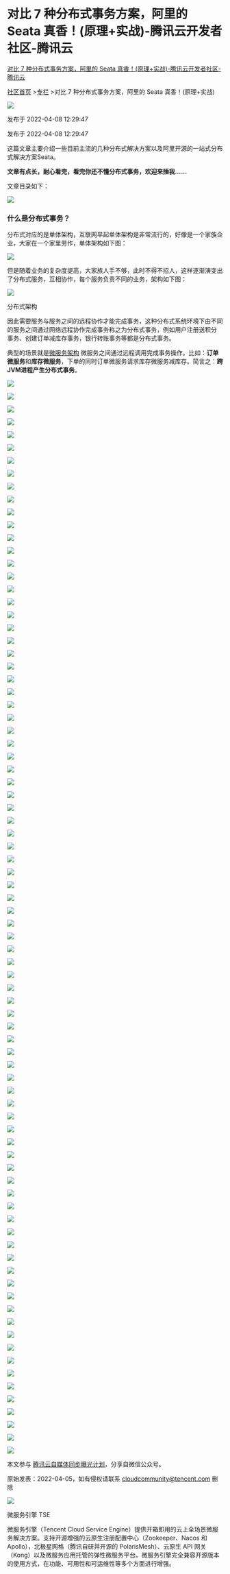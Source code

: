 # 对比 7 种分布式事务方案，阿里的 Seata 真香！(原理+实战)-腾讯云开发者社区-腾讯云
[对比 7 种分布式事务方案，阿里的 Seata 真香！(原理+实战)-腾讯云开发者社区-腾讯云](https://cloud.tencent.com/developer/article/1975104) 

 [社区首页](https://cloud.tencent.com/developer) >[专栏](https://cloud.tencent.com/developer/column) >对比 7 种分布式事务方案，阿里的 Seata 真香！(原理+实战)

![](https://ask.qcloudimg.com/avatar/1263954/r1y1ckb9xa.png)

发布于 2022-04-08 12:29:47

发布于 2022-04-08 12:29:47

这篇文章主要介绍一些目前主流的几种分布式解决方案以及阿里开源的一站式分布式解决方案Seata。

**文章有点长，耐心看完，看完你还不懂分布式事务，欢迎来捶我......**

文章目录如下：

![](https://ask.qcloudimg.com/http-save/yehe-1263954/e376136293cfeb86839c93c9c079ca09.png)

### **什么是分布式事务？**

分布式对应的是单体架构，互联网早起单体架构是非常流行的，好像是一个家族企业，大家在一个家里劳作，单体架构如下图：

![](https://ask.qcloudimg.com/http-save/yehe-1263954/ea1ece2ac77e1d5e938a8727255d2457.png)

但是随着业务的复杂度提高，大家族人手不够，此时不得不招人，这样逐渐演变出了分布式服务，互相协作，每个服务负责不同的业务，架构如下图：

![](https://ask.qcloudimg.com/http-save/yehe-1263954/76967186074612eb93bf0fff7d479a49.png)

分布式架构

因此需要服务与服务之间的远程协作才能完成事务，这种分布式系统环境下由不同的服务之间通过网络远程协作完成事务称之为分布式事务，例如用户注册送积分 事务、创建订单减库存事务，银行转账事务等都是分布式事务。

典型的场景就是[微服务架构](https://cloud.tencent.com/product/tse?from_column=20065&from=20065) 微服务之间通过远程调用完成事务操作。比如：**订单微服务**和**库存微服务**，下单的同时订单微服务请求库存微服务减库存。简言之：**跨JVM进程产生分布式事务**。

![](https://ask.qcloudimg.com/http-save/yehe-1263954/5c06ec69918b4b1c5b24935bd5ce4f71.png)

![](https://ask.qcloudimg.com/http-save/yehe-1263954/906a3c550a20e90638bd5af794197282.png)

![](https://ask.qcloudimg.com/http-save/yehe-1263954/c89ec442f02d4671eec7b6ebd79dde53.png)

![](https://ask.qcloudimg.com/http-save/yehe-1263954/9d82242c1f4137c4333f62c8ad947236.png)

![](https://ask.qcloudimg.com/http-save/yehe-1263954/58effe1e90bbe0e9ff0a9ad4db91b6f0.png)

![](https://ask.qcloudimg.com/http-save/yehe-1263954/f1ddb46c3b422780d79f027db0f0cf5f.png)

![](https://ask.qcloudimg.com/http-save/yehe-1263954/e33a0a6f76a759ddc6acfd7303be0534.png)

![](https://ask.qcloudimg.com/http-save/yehe-1263954/286f62d0bd8399cdf523e6ca666ae1aa.png)

![](https://ask.qcloudimg.com/http-save/yehe-1263954/e3578a9b9c7549e70ab1aaf8c59842a7.png)

![](https://ask.qcloudimg.com/http-save/yehe-1263954/e53225742d233d5d8873b1592137066b.png)

![](https://ask.qcloudimg.com/http-save/yehe-1263954/43744f0a0668652c14efc9304024982a.png)

![](https://ask.qcloudimg.com/http-save/yehe-1263954/526afe3b19ea046733df6f8db77f450f.png)

![](https://ask.qcloudimg.com/http-save/yehe-1263954/26e53c1f9257e63237f5f670068f24fe.png)

![](https://ask.qcloudimg.com/http-save/yehe-1263954/9d02f0e25bb4239baecdfe11cc9dd685.png)

![](https://ask.qcloudimg.com/http-save/yehe-1263954/06f79c002f521e4defcb3727ecdda3c7.png)

![](https://ask.qcloudimg.com/http-save/yehe-1263954/bdb7dad6d6c6f26ce07d4b508827fa70.png)

![](https://ask.qcloudimg.com/http-save/yehe-1263954/c20556b1b4f19bbe8f25ae22e51225ae.png)

![](https://ask.qcloudimg.com/http-save/yehe-1263954/0c85e16c711cd6dc235524f3d9fcab9c.png)

![](https://ask.qcloudimg.com/http-save/yehe-1263954/f891db29148360e0077a4e061e9c619f.png)

![](https://ask.qcloudimg.com/http-save/yehe-1263954/006992520c0e1c5e223cf563c137ef39.png)

![](https://ask.qcloudimg.com/http-save/yehe-1263954/564e03191f72abfdcf5e022cbea1a387.png)

![](https://ask.qcloudimg.com/http-save/yehe-1263954/a30f70601c6ad74b505ec0e4e938a344.png)

![](https://ask.qcloudimg.com/http-save/yehe-1263954/15f3fbfb4fae34b59da0a4a8177d8c15.png)

![](https://ask.qcloudimg.com/http-save/yehe-1263954/65639f5719aa5b959a2cf2d74e1c2a6b.png)

![](https://ask.qcloudimg.com/http-save/yehe-1263954/395d8945be9e1b74c11a91a90335356d.png)

![](https://ask.qcloudimg.com/http-save/yehe-1263954/b6b721f4b66d9f21177250a84aca225b.png)

![](https://ask.qcloudimg.com/http-save/yehe-1263954/115dc4881c2f38ff4dd3cd7c5d3efad8.png)

![](https://ask.qcloudimg.com/http-save/yehe-1263954/21e813a40fdaa85eaba4cf07bff849a2.png)

![](https://ask.qcloudimg.com/http-save/yehe-1263954/373dadfe28ebbb223d68df0a9d84e774.png)

![](https://ask.qcloudimg.com/http-save/yehe-1263954/6a7ef21a27ac068f76b672d9a086335e.png)

![](https://ask.qcloudimg.com/http-save/yehe-1263954/2614cdaa982622aefb0885fcbf22cae5.png)

![](https://ask.qcloudimg.com/http-save/yehe-1263954/e83e121a57744c003b5abe8caaf09ff4.png)

![](https://ask.qcloudimg.com/http-save/yehe-1263954/f6320270b05ac95508625d868883fdaf.png)

![](https://ask.qcloudimg.com/http-save/yehe-1263954/3d3c432e316b9a5945d13de9a005c02b.png)

![](https://ask.qcloudimg.com/http-save/yehe-1263954/0ade4d6512b5c99de69dbe1d6bdcf06f.png)

![](https://ask.qcloudimg.com/http-save/yehe-1263954/595366b4ffb1318231a29bd35a3a01b5.png)

![](https://ask.qcloudimg.com/http-save/yehe-1263954/9d64733d40f9b0082a0014ba509b4a3f.png)

![](https://ask.qcloudimg.com/http-save/yehe-1263954/500f1ae7231f25fcc1c31fc7026b0810.png)

![](https://ask.qcloudimg.com/http-save/yehe-1263954/b403990c6e4cc49e5efcbe946a32011f.png)

![](https://ask.qcloudimg.com/http-save/yehe-1263954/e6bcbf0c31b10a37e7771043fcf53fb4.png)

![](https://ask.qcloudimg.com/http-save/yehe-1263954/660ef21f233ab9af1b52ea71191fd03f.png)

![](https://ask.qcloudimg.com/http-save/yehe-1263954/672af2754069ef4801dd682fce2f63dd.png)

![](https://ask.qcloudimg.com/http-save/yehe-1263954/b74daf5c4b82d57d32bd711e7f24baf1.png)

![](https://ask.qcloudimg.com/http-save/yehe-1263954/38417a1a0eed1f7d5004c3e73a6d45ff.png)

![](https://ask.qcloudimg.com/http-save/yehe-1263954/c02f73b7e927108a2c6e80de582ff8a9.png)

![](https://ask.qcloudimg.com/http-save/yehe-1263954/f9b22d01909de37af9097fb2be90b682.png)

![](https://ask.qcloudimg.com/http-save/yehe-1263954/e041a3631e2d95be7084dde6994e8e88.png)

![](https://ask.qcloudimg.com/http-save/yehe-1263954/3d7c5cf4ddc1e42fd5b76309d286d3d8.png)

![](https://ask.qcloudimg.com/http-save/yehe-1263954/8fcff0a21a7d85f230ba0f032c3da393.png)

![](https://ask.qcloudimg.com/http-save/yehe-1263954/712f8f055069f70df95baccb2f5a0da5.png)

![](https://ask.qcloudimg.com/http-save/yehe-1263954/cbb13b9578d64bd0c0059bccca393153.png)

![](https://ask.qcloudimg.com/http-save/yehe-1263954/b0791ae9a4f734b00bb1f9eba6c87a27.png)

![](https://ask.qcloudimg.com/http-save/yehe-1263954/04421fabc76bb0c95014fe7f5a7fff9d.png)

![](https://ask.qcloudimg.com/http-save/yehe-1263954/712bc3f342f4978d6dd1fc021523ba2d.png)

![](https://ask.qcloudimg.com/http-save/yehe-1263954/b1fab7d411a8e5115a3b8ec1b43c3f54.png)

![](https://ask.qcloudimg.com/http-save/yehe-1263954/b45ab575bade902ddf7ee99a59e56c39.png)

![](https://ask.qcloudimg.com/http-save/yehe-1263954/fdbd8a2dc40f3f5061f2704a2d8b36f3.png)

![](https://ask.qcloudimg.com/http-save/yehe-1263954/6a73aab21358a31be96bbad3cbed0715.png)

![](https://ask.qcloudimg.com/http-save/yehe-1263954/e1460eb7440bc6fb19615a933d687397.png)

![](https://ask.qcloudimg.com/http-save/yehe-1263954/b702543a6c79a90f88dfc71e7760022e.png)

![](https://ask.qcloudimg.com/http-save/yehe-1263954/6a3640836eb6456128a84e2c5f7c1048.png)

![](https://ask.qcloudimg.com/http-save/yehe-1263954/88ad85147eb20c2572993957d202642d.png)

![](https://ask.qcloudimg.com/http-save/yehe-1263954/a09ce10111482e87433507b034dd4844.png)

![](https://ask.qcloudimg.com/http-save/yehe-1263954/52ee9a6b09f9ba75a872fb31fe5dc787.png)

![](https://ask.qcloudimg.com/http-save/yehe-1263954/3e84c2d646d85924284ddacf1f6389c0.png)

![](https://ask.qcloudimg.com/http-save/yehe-1263954/acca767088207ebbe0978433cdeca276.png)

![](https://ask.qcloudimg.com/http-save/yehe-1263954/17d98bb07bb3660c895f6188eb624f90.png)

![](https://ask.qcloudimg.com/http-save/yehe-1263954/e67a028606c1bc6cbe3b6b5728d18f52.png)

![](https://ask.qcloudimg.com/http-save/yehe-1263954/a698f52a988eb93214378ed76ca37d5d.png)

![](https://ask.qcloudimg.com/http-save/yehe-1263954/e5cf3b05baa3ed2bc8023c64341aaaa2.png)

![](https://ask.qcloudimg.com/http-save/yehe-1263954/4f41cf4da7e93601524662150d0cf154.png)

![](https://ask.qcloudimg.com/http-save/yehe-1263954/1ab68523d672ac6c5b442cf63d0594e1.png)

![](https://ask.qcloudimg.com/http-save/yehe-1263954/824759770ea6099b19b101d56ac26d4e.png)

![](https://ask.qcloudimg.com/http-save/yehe-1263954/5a1262ae5a7d11d16db6b2046b7dd719.png)

![](https://ask.qcloudimg.com/http-save/yehe-1263954/8c95d1261e58e6ee003c75680f9a52f8.png)

![](https://ask.qcloudimg.com/http-save/yehe-1263954/f8208fbac5c823d745d028af616c02f3.png)

![](https://ask.qcloudimg.com/http-save/yehe-1263954/2a4ef405ae0b9cff718afa195d55d8a9.png)

![](https://ask.qcloudimg.com/http-save/yehe-1263954/3363e6857b7925e3dcfcb0771d3802de.png)

![](https://ask.qcloudimg.com/http-save/yehe-1263954/8dcd22dc36cfc7603b475a8b29b64e6e.png)

![](https://ask.qcloudimg.com/http-save/yehe-1263954/1da57963838afdb7a59ea553f4fd4c40.png)

![](https://ask.qcloudimg.com/http-save/yehe-1263954/9db87667c011ec3695e8c4eb257a46fb.png)

![](https://ask.qcloudimg.com/http-save/yehe-1263954/45f4f77ca6aaf2938f2278f42da06b5c.png)

![](https://ask.qcloudimg.com/http-save/yehe-1263954/a925cbba190c500f440d1facfc05ea64.png)

![](https://ask.qcloudimg.com/http-save/yehe-1263954/d8bc6522be919ac33af40c4ef1cf6715.png)

本文参与 [腾讯云自媒体同步曝光计划](https://cloud.tencent.com/developer/support-plan)，分享自微信公众号。

原始发表：2022-04-05，如有侵权请联系 [cloudcommunity@tencent.com](mailto:cloudcommunity@tencent.com) 删除

![](https://cloudcache.tencent-cloud.com/qcloud/ui/static/static_source_business/789ec94e-0358-4d12-a5ca-0c7ec3478c14.png)

微服务引擎 TSE

微服务引擎（Tencent Cloud Service Engine）提供开箱即用的云上全场景微服务解决方案。支持开源增强的云原生注册配置中心（Zookeeper、Nacos 和 Apollo），北极星网格（腾讯自研并开源的 PolarisMesh）、云原生 API 网关（Kong）以及微服务应用托管的弹性微服务平台。微服务引擎完全兼容开源版本的使用方式，在功能、可用性和可运维性等多个方面进行增强。